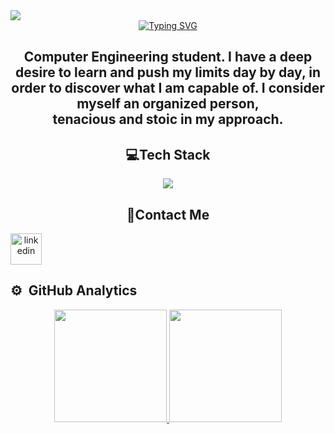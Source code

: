 <img src="https://pbs.twimg.com/media/GOxUPoqWgAEV2dY?format=jpg&name=large">
<div align="center">
<a href="https://git.io/typing-svg"><img src="https://readme-typing-svg.demolab.com?font=Aleo&size=35&duration=3500&pause=1000&color=F7F7F7&background=0D1117&center=true&vCenter=true&width=435&lines=Hi+%F0%9F%91%8B%2C+I'm+Juan+Vargas" alt="Typing SVG" /></a>
</div>
<h2 align=center>Computer Engineering student. I have a deep desire to learn and push my limits day by day,
  in order to discover what I am capable of. I consider myself an organized person,<br> 
  tenacious and stoic in my approach.</h2>
  <div aling=center>
  <h2 align=center>💻Tech Stack</h2>

</div>
<p align="center">
  <a href="https://skillicons.dev">
    <img src="https://skillicons.dev/icons?i=html,css,js,react,vue,django,flask,spring,mysql,postgres,python,java,cs,flutter,julia,linux,kali,git,unity,figma&perline=5" />
  </a>
</p>
<h2 align=center>📲Contact Me</h2>
<div align="center" style="display: inline-block;">
  <a href="https://www.linkedin.com/in/juan-pablo-vargas-rivero-3b1233257">
    <img align="center" src="https://user-images.githubusercontent.com/88904952/234979284-68c11d7f-1acc-4f0c-ac78-044e1037d7b0.png" alt="linkedin" height="50" width="50" />
  </a>
</div>


<h2>⚙️ &nbsp;GitHub Analytics</h2>

<p align="center">
<a href="https://github.com/ElAdagioDeJP">
  <img height="180em" src="https://github-readme-stats-eight-theta.vercel.app/api?username=ElAdagioDeJP&show_icons=true&theme=algolia&include_all_commits=true&count_private=true"/>
  <img height="180em" src="https://github-readme-stats-eight-theta.vercel.app/api/top-langs/?username=ElAdagioDeJP&layout=compact&langs_count=8&theme=algolia"/>
</a>
</p>
